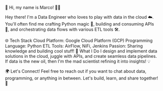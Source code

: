 👋 Hi, my name is Marco! 👨‍💻

Hey there! I'm a Data Engineer who loves to play with data in the cloud ☁️. You'll often find me crafting Python magic 🐍, building and consuming APIs 🚀, and orchestrating data flows with various ETL tools 🛠️.

🌐 Tech Stack
Cloud Platform: Google Cloud Platform (GCP)
Programming Language: Python
ETL Tools: AirFlow, NiFi, Jenkins
Passion: Sharing knowledge and building cool stuff!
🚀 What I Do
I design and implement data solutions in the cloud, juggle with APIs, and create seamless data pipelines. If data is the new oil, then I'm the mad scientist refining it into insights! 💡

🌍 Let's Connect!
Feel free to reach out if you want to chat about data, programming, or anything in between. Let's build, learn, and share together! 🤝
